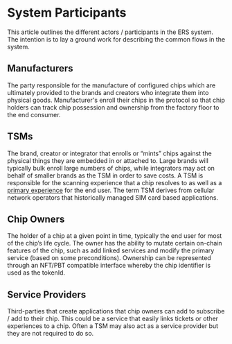# System Participants

This article outlines the different actors / participants in the ERS system. The intention is to lay a ground work for describing the common flows in the system.

## Manufacturers
The party responsible for the manufacture of configured chips which are ultimately provided to the brands and creators who integrate them into physical goods. Manufacturer's enroll their chips in the protocol so that chip holders can track chip possession and ownership from the factory floor to the end consumer.

## TSMs
The brand, creator or integrator that enrolls or “mints” chips against the physical things they are embedded in or attached to. Large brands will typically bulk enroll large numbers of chips, while integrators may act on behalf of smaller brands as the TSM in order to save costs. A TSM is responsible for the scanning experience that a chip resolves to as well as a [primary experience](concepts/services.md) for the end user. The term TSM derives from cellular network operators that historically managed SIM card based applications.

## Chip Owners
The holder of a chip at a given point in time, typically the end user for most of the chip’s life cycle. The owner has the ability to mutate certain on-chain features of the chip, such as add linked services and modify the primary service (based on some preconditions). Ownership can be represented through an NFT/PBT compatible interface whereby the chip identifier is used as the tokenId.

## Service Providers
Third-parties that create applications that chip owners can add to subscribe / add to their chip. This could be a service that easily links tickets or other experiences to a chip. Often a TSM may also act as a service provider but they are not required to do so.

